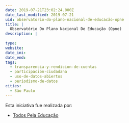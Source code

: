 ```yaml
---
date: 2019-07-21T23:02:24.000Z
date_last_modified: 2019-07-21
uid: observatorio-do-plano-nacional-de-educacão-opne
title: |
  Observatório Do Plano Nacional De Educação (Opne)
description: |
  
type: 
website: 
date_ini: 
date_end: 
tags:
  - transparencia-y-rendicion-de-cuentas
  - participación-ciudadana
  - uso-de-datos-abiertos
  - periodismo-de-datos
cities: 
  - São Paulo
---
```


Esta iniciativa fue realizada por:

- [Todos Pela Educação](/organizaciones/todos-pela-educacão)
